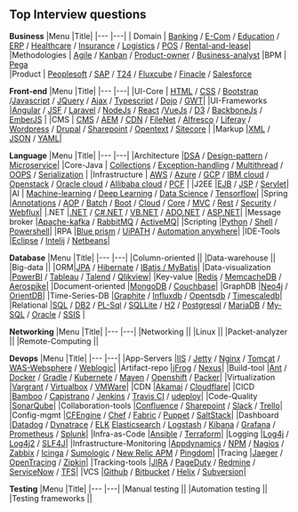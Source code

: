 ## Top Interview questions

**Business**
|Menu |Title|
|---  |---|
| Domain | [Banking](https://clouddose.blogspot.com/2020/11/banking.html) / [E-Com](https://clouddose.blogspot.com/2020/12/e-com.html) / [Education](https://clouddose.blogspot.com/2020/12/education.html) / [ERP](https://clouddose.blogspot.com/2020/11/erp.html) / [Healthcare](https://clouddose.blogspot.com/2020/12/healthcare.html) / [Insurance](https://clouddose.blogspot.com/2020/12/insurance.html) / [Logistics](https://clouddose.blogspot.com/2020/12/logistics.html) / [POS](https://clouddose.blogspot.com/2020/11/pos.html) / [Rental-and-lease](https://clouddose.blogspot.com/2020/12/rental-and-lease.html)|  
 |Methodologies | [Agile](https://clouddose.blogspot.com/2020/11/agile.html) / [Kanban](https://clouddose.blogspot.com/2021/05/kanban.html) / [Product-owner](https://clouddose.blogspot.com/2021/05/product-owners.html) / [Business-analyst](https://clouddose.blogspot.com/2021/05/business-analyst.html)
 |BPM | [Pega](https://clouddose.blogspot.com/2021/05/pega.html)     
 |Product | [Peoplesoft](https://clouddose.blogspot.com/2021/04/peoplesoft.html) / [SAP](https://clouddose.blogspot.com/2021/05/sap.html) / [T24](https://clouddose.blogspot.com/2021/06/t24.html) / [Fluxcube](https://clouddose.blogspot.com/2021/06/fluxcube.html) / [Finacle](https://clouddose.blogspot.com/2021/06/finacle.html) / [Salesforce](https://clouddose.blogspot.com/2021/02/salesforce.html)

**Front-end**
|Menu |Title|
|---  |---|
|UI-Core | [HTML](https://clouddose.blogspot.com/2020/11/html.html) / [CSS](https://clouddose.blogspot.com/2021/02/css.html) / [Bootstrap](https://clouddose.blogspot.com/2021/06/bootstrap.html) /[Javascript](https://clouddose.blogspot.com/2020/10/javascript.html) / [JQuery](https://clouddose.blogspot.com/2020/11/jquery.html) / [Ajax](https://clouddose.blogspot.com/2021/05/ajax.html) / [Typescript](https://clouddose.blogspot.com/2020/11/typescript.html) / [Dojo](https://clouddose.blogspot.com/2021/06/dojo.html) / [GWT](https://clouddose.blogspot.com/2021/06/gwt.html)|
|UI-Frameworks |[Angular](https://clouddose.blogspot.com/2020/10/angular.html) / [JSF](https://clouddose.blogspot.com/2020/11/jsf.html) / [Laravel](https://clouddose.blogspot.com/2020/11/laravel.html) / [NodeJs](https://clouddose.blogspot.com/2020/11/node.html) / [React](https://clouddose.blogspot.com/2020/10/react.html) /[VueJs](https://clouddose.blogspot.com/2020/11/vue.html) / [D3](https://clouddose.blogspot.com/2021/05/d3.html) / [BackboneJs](https://clouddose.blogspot.com/2021/05/backbonejs.html) / [EmberJS](https://clouddose.blogspot.com/2021/05/ember.html) |
|CMS | [CMS](https://clouddose.blogspot.com/2021/02/cms.html) / [AEM](https://clouddose.blogspot.com/2020/11/aem.html) / [CDN](https://clouddose.blogspot.com/2020/11/cdn.html) / [FileNet](https://clouddose.blogspot.com/2021/02/filenet.html) / [Alfresco](https://clouddose.blogspot.com/2021/05/alfresco.html) / [Liferay](https://clouddose.blogspot.com/2021/05/liferay.html) / [Wordpress](https://clouddose.blogspot.com/2020/11/wordpress.html) / [Drupal](https://clouddose.blogspot.com/2021/05/drupal.html) / [Sharepoint](https://clouddose.blogspot.com/2020/11/sharepoint.html) / [Opentext](https://clouddose.blogspot.com/2021/06/opentext.html) / [Sitecore](https://clouddose.blogspot.com/2021/05/sitecore.html) |
|Markup |[XML](https://clouddose.blogspot.com/2020/11/xml.html) / [JSON](https://clouddose.blogspot.com/2020/11/json.html) / [YAML](https://clouddose.blogspot.com/2020/11/yaml.html)|


**Language**
|Menu |Title|
|---  |---|
|Architecture |[DSA](https://clouddose.blogspot.com/2020/12/algorithms.html) / [Design-pattern](https://clouddose.blogspot.com/2020/12/scr-design-pattern.html) / [Microservice](https://clouddose.blogspot.com/2020/11/microservice.html)|
|Core-Java | [Collections](https://clouddose.blogspot.com/2021/06/collections.html") / [Exception-handling](https://clouddose.blogspot.com/2020/11/exception-handling.html") /  [Multithread](https://clouddose.blogspot.com/2021/01/multithread.html") /  [OOPS](https://clouddose.blogspot.com/2020/11/oops.html") /  [Serialization](https://clouddose.blogspot.com/2021/06/serialization.html") |
|Infrastructure | [AWS](https://clouddose.blogspot.com/2021/07/aws.html) / [Azure](https://clouddose.blogspot.com/2020/11/azure.html) / [GCP](https://clouddose.blogspot.com/2020/11/gcp-index.html) / [IBM cloud](https://clouddose.blogspot.com/2021/01/ibm-cloud.html) / [Openstack](https://clouddose.blogspot.com/2021/06/openstack.html) / [Oracle cloud](https://clouddose.blogspot.com/2021/01/oracle-cloud.html) / [Allibaba cloud](https://clouddose.blogspot.com/2021/01/allibaba-cloud.html) / [PCF](https://clouddose.blogspot.com/2020/11/pcf.html) |
|J2EE |[EJB](https://clouddose.blogspot.com/2021/01/ejb.html) / [JSP](https://clouddose.blogspot.com/2021/01/jsp.html) / [Servlet](https://clouddose.blogspot.com/2021/01/servlet.html)|
|AI | [Machine-learning](https://clouddose.blogspot.com/2020/11/machine-learning.html) / [Deep Learning](https://clouddose.blogspot.com/2021/01/deep-learning.html) / [Data Science](https://clouddose.blogspot.com/2021/01/data-science.html) / [Tensorflow](https://clouddose.blogspot.com/2021/05/tensorflow.html)|
|Spring |[Annotations](https://clouddose.blogspot.com/2020/11/blog-post.html) / [AOP](https://clouddose.blogspot.com/2020/10/spring-aop.html) / [Batch](https://clouddose.blogspot.com/2020/10/spring-batch.html) / [Boot](https://clouddose.blogspot.com/2020/11/spring-boot.html) / [Cloud](https://clouddose.blogspot.com/2020/11/spring-cloud.html) / [Core](https://clouddose.blogspot.com/2020/11/spring-core.html) / [MVC](https://clouddose.blogspot.com/2020/11/spring-mvc.html) / [Rest](https://clouddose.blogspot.com/2020/10/spring-rest.html) / [Security](https://clouddose.blogspot.com/2020/11/spring-security.html) / [Webflux](https://clouddose.blogspot.com/2020/11/spring-webflux.html)|
|.NET |[.NET](https://clouddose.blogspot.com/2021/06/net.html) / [C#.NET](https://clouddose.blogspot.com/2021/06/c.html) / [VB.NET](https://clouddose.blogspot.com/2021/06/vbnet.html) / [ADO.NET](https://clouddose.blogspot.com/2021/06/adonet.html) / [ASP.NET](https://clouddose.blogspot.com/2021/06/aspnet.html)|
|Message broker |[Apache-kafka](https://clouddose.blogspot.com/2020/10/apache-kafka.html) / [RabbitMQ](https://clouddose.blogspot.com/2021/06/rabbitmq.html) / [ActiveMQ](https://clouddose.blogspot.com/2021/06/activemq.html)|
|Scripting |[Python](https://clouddose.blogspot.com/2020/11/python.html) / [Shell](https://clouddose.blogspot.com/2020/11/shell.html) / [Powershell](https://clouddose.blogspot.com/2021/06/powershell.html)|
|RPA |[Blue prism](https://clouddose.blogspot.com/2021/01/blue-prism.html) / [UiPATH](https://clouddose.blogspot.com/2021/01/uipath.html) / [Automation anywhere](https://clouddose.blogspot.com/2021/04/automation-anywhere.html)|
|IDE-Tools |[Eclipse](https://clouddose.blogspot.com/2020/11/eclipse.html) / [Intelij](https://clouddose.blogspot.com/2020/11/intellij-idea.html) / [Netbeans](https://clouddose.blogspot.com/2020/12/netbeans.html)|

**Database**
|Menu |Title|
|---  |---|
|Column-oriented ||
|Data-warehouse ||
|Big-data ||
|ORM|[JPA](https://clouddose.blogspot.com/2020/11/jpa.html) / [Hibernate](https://clouddose.blogspot.com/2020/11/hibernate.html) / [IBatis / MyBatis](https://clouddose.blogspot.com/2020/12/ibatis-mybatis.html)|
|Data-visualization |[PowerBI](https://clouddose.blogspot.com/2020/11/powerbi.html) / [Tableau](https://clouddose.blogspot.com/2020/11/tableau.html) / [Talend](https://clouddose.blogspot.com/2021/01/talend.html) / [Qlikview](https://clouddose.blogspot.com/2021/05/qlikview.html)|
|Key-value |[Redis](https://clouddose.blogspot.com/2020/11/redis.html) / [MemcacheDB](https://clouddose.blogspot.com/2020/12/memcachedb.html) / [Aerospike](https://clouddose.blogspot.com/2020/12/aerospike.html)|
|Document-oriented |[MongoDB](https://clouddose.blogspot.com/2020/11/mongodb.html) / [Couchbase](https://clouddose.blogspot.com/2020/12/couchbase.html)|
|GraphDB |[Neo4j](https://clouddose.blogspot.com/2020/11/neo4j.html) / [OrientDB](https://clouddose.blogspot.com/2020/12/orientdb.html)|
|Time-Series-DB |[Graphite](https://clouddose.blogspot.com/2020/11/graphite.html) / [Influxdb](https://clouddose.blogspot.com/2020/11/influxdb.html) / [Opentsdb](https://clouddose.blogspot.com/2020/11/opentsdb.html) / [Timescaledb](https://clouddose.blogspot.com/2020/11/timescaledb.html)|
|Relational |[SQL](https://clouddose.blogspot.com/2021/06/sql.html) / [DB2](https://clouddose.blogspot.com/2021/04/db2.html) / [PL-Sql](https://clouddose.blogspot.com/2021/04/pl-sql.html) / [SQLLite](https://clouddose.blogspot.com/2021/04/sqllite.html) / [H2](https://clouddose.blogspot.com/2020/12/h2-database.html) / [Postgresql](https://clouddose.blogspot.com/2020/11/postgresql.html) / [MariaDB](https://clouddose.blogspot.com/2021/04/mariadb.html) / [My-SQL](https://clouddose.blogspot.com/2020/11/my-sql.html) / [Oracle](https://clouddose.blogspot.com/2021/01/oracle.html) / [SSIS](https://clouddose.blogspot.com/2021/05/ssis.html) |


**Networking**
|Menu |Title|
|---  |---|
|Networking ||
|Linux ||
|Packet-analyzer ||
|Remote-Computing ||

**Devops**
|Menu |Title|
|---  |---|
|App-Servers |[IIS](https://clouddose.blogspot.com/2021/01/iis.html) / [Jetty](https://clouddose.blogspot.com/2021/01/jetty.html) / [Nginx](https://clouddose.blogspot.com/2021/01/nginx.html) / [Tomcat](https://clouddose.blogspot.com/2021/01/tomcat.html) / [WAS-Websphere](https://clouddose.blogspot.com/2021/01/was.html) / [Weblogic](https://clouddose.blogspot.com/2021/04/weblogic.html)|
|Artifact-repo |[jFrog](https://clouddose.blogspot.com/2020/12/jfrog.html) / [Nexus](https://clouddose.blogspot.com/2020/12/nexus.html)|
|Build-tool |[Ant](https://clouddose.blogspot.com/2021/01/ant.html) / [Docker](https://clouddose.blogspot.com/2020/10/docker.html) / [Gradle](https://clouddose.blogspot.com/2020/12/gradle.html) / [Kubernete](https://clouddose.blogspot.com/2020/10/kubernete.html) / [Maven](https://clouddose.blogspot.com/2020/11/maven.html) / [Openshift](https://clouddose.blogspot.com/2020/12/openshift.html) / [Packer](https://clouddose.blogspot.com/2020/11/packers.html)|
|Virtualization |[Vargrant](https://clouddose.blogspot.com/2020/11/vagrant.html) / [Virtualbox](https://clouddose.blogspot.com/2020/11/virtualbox.html) / [VMWare](https://clouddose.blogspot.com/2020/11/vmware.html)|
|CDN |[Akamai](https://clouddose.blogspot.com/2020/11/akamai.html) / [Cloudflare](https://clouddose.blogspot.com/2020/11/cloudflare.html)|
|CICD |[Bamboo](https://clouddose.blogspot.com/2020/11/bamboo.html) / [Capistrano](https://clouddose.blogspot.com/2020/12/capistrano.html) / [Jenkins](https://clouddose.blogspot.com/2020/10/jenkins.html) / [Travis CI](https://clouddose.blogspot.com/2020/11/travis-ci.html) / [udeploy](https://clouddose.blogspot.com/2021/01/udeploy.html)|
|Code-Quality |[SonarQube](https://clouddose.blogspot.com/2020/11/sonarcube.html)|
|Collaboration-tools |[Confluence](https://clouddose.blogspot.com/2020/12/confluence.html) / [Sharepoint](https://clouddose.blogspot.com/2020/12/sharepoint.html) / [Slack](https://clouddose.blogspot.com/2020/12/slack.html) / [Trello](https://clouddose.blogspot.com/2020/12/trello.html)|
|Config-mgmt |[CFEngine](https://clouddose.blogspot.com/2021/05/cfengine.html) / [Chef](https://clouddose.blogspot.com/2020/11/chef.html) / [Fabric](https://clouddose.blogspot.com/2020/12/fabric.html) / [Puppet](https://clouddose.blogspot.com/2020/11/puppet.html) / [SaltStack](https://clouddose.blogspot.com/2020/12/saltstack.html)|
|Dashboard |[Datadog](https://clouddose.blogspot.com/2020/11/datadog.html) / [Dynatrace](https://clouddose.blogspot.com/2020/10/dynatrace.html) / [ELK](https://clouddose.blogspot.com/2021/01/elk.html) [Elasticsearch](https://clouddose.blogspot.com/2021/04/elasticsearch_16.html) / [Logstash](https://clouddose.blogspot.com/2021/04/logstash.html) / [Kibana](https://clouddose.blogspot.com/2020/11/kibana.html) / [Grafana](https://clouddose.blogspot.com/2020/11/grafana.html) / [Prometheus](https://clouddose.blogspot.com/2020/11/prometheus.html) / [Splunk](https://clouddose.blogspot.com/2020/10/splunk.html)|
|Infra-as-Code |[Ansible](https://clouddose.blogspot.com/2020/10/ansible.html) / [Terraform](https://clouddose.blogspot.com/2020/11/terraform.html)|
|Logging |[Log4j](https://clouddose.blogspot.com/2020/12/log4j.html) / [Log4j2](https://clouddose.blogspot.com/2021/06/log4j2.html) / [SLF4J](https://clouddose.blogspot.com/2021/06/slf4j.html)|
|Infrastructure-Monitoring |[Appdynamics](https://clouddose.blogspot.com/2020/12/appdynamics.html) / [NPM](https://clouddose.blogspot.com/2020/12/npm.html) / [Nagios](https://clouddose.blogspot.com/2020/11/nagios.html) / [Zabbix](https://clouddose.blogspot.com/2020/11/zabbix.html) / [Icinga](https://clouddose.blogspot.com/2020/12/icinga.html) / [Sumologic](https://clouddose.blogspot.com/2020/11/sumo-logic.html) / [New Relic APM](https://clouddose.blogspot.com/2020/12/new-relic-apm.html) / [Pingdom](https://clouddose.blogspot.com/2020/12/pingdom.html)|
|Tracing |[Jaeger](https://clouddose.blogspot.com/2020/11/jaeger.html) / [OpenTracing](https://clouddose.blogspot.com/2021/01/opentracing.html) / [Zipkin](https://clouddose.blogspot.com/2020/11/zipkin.html)|
|Tracking-tools |[JIRA](https://clouddose.blogspot.com/2020/11/jira.html) / [PageDuty](https://clouddose.blogspot.com/2020/11/pagerduty.html) / [Redmine](https://clouddose.blogspot.com/2020/12/redmine.html) / [ServiceNow](https://clouddose.blogspot.com/2020/11/servicenow.html) / [TFS](https://clouddose.blogspot.com/2020/12/tfs-team-foundation-server.html)|
|VCS |[Github](https://clouddose.blogspot.com/2020/10/github.html) / [Bitbucket](https://clouddose.blogspot.com/2020/12/bitbucket.html) / [Helix](https://clouddose.blogspot.com/2020/12/helix.html) / [Subversion](https://clouddose.blogspot.com/2021/01/subversion.html)|


**Testing**
|Menu |Title|
|---  |---|
|Manual testing ||
|Automation testing ||
|Testing frameworks ||
